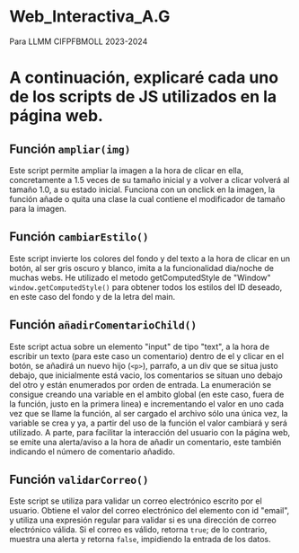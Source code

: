 # Web_Interactiva_A.G
Para LLMM CIFPFBMOLL 2023-2024

# A continuación, explicaré cada uno de los scripts de JS utilizados en la página web.
## Función `ampliar(img)`
Este script permite ampliar la imagen a la hora de clicar en ella, concretamente a 1.5 veces de su tamaño inicial y a volver a clicar volverá al tamaño 1.0, a su estado inicial.
Funciona con un onclick en la imagen, la función añade o quita una clase la cual contiene el modificador de tamaño para la imagen.

## Función `cambiarEstilo()`
Este script invierte los colores del fondo y del texto a la hora de clicar en un botón, al ser gris oscuro y blanco, imita a la funcionalidad dia/noche de muchas webs.
He utilizado el metodo getComputedStyle de "Window" `window.getComputedStyle()` para obtener todos los estilos del ID deseado, en este caso del fondo y de la letra del main.

## Función `añadirComentarioChild()`
Este script actua sobre un elemento "input" de tipo "text", a la hora de escribir un texto (para este caso un comentario) dentro de el y clicar en el botón, se añadirá un nuevo hijo (`<p>`), parrafo, a un div que se situa justo debajo, que inicialmente está vacio, los comentarios se situan uno debajo del otro y están enumerados por orden de entrada.
La enumeración se consigue creando una variable en el ambito global (en este caso, fuera de la función, justo en la primera linea) e incrementando el valor en uno cada vez que se llame la función, al ser cargado el archivo sólo una única vez, la variable se crea y ya, a partir del uso de la función el valor cambiará y será utilizado.
A parte, para facilitar la interacción del usuario con la página web, se emite una alerta/aviso a la hora de añadir un comentario, este también indicando el número de comentario añadido. 

## Función `validarCorreo()`
Este script se utiliza para validar un correo electrónico escrito por el usuario. Obtiene el valor del correo electrónico del elemento con id "email", y utiliza una expresión regular para validar si es una dirección de correo electrónico válida. Si el correo es válido, retorna `true`; de lo contrario, muestra una alerta y retorna `false`, impidiendo la entrada de los datos.
